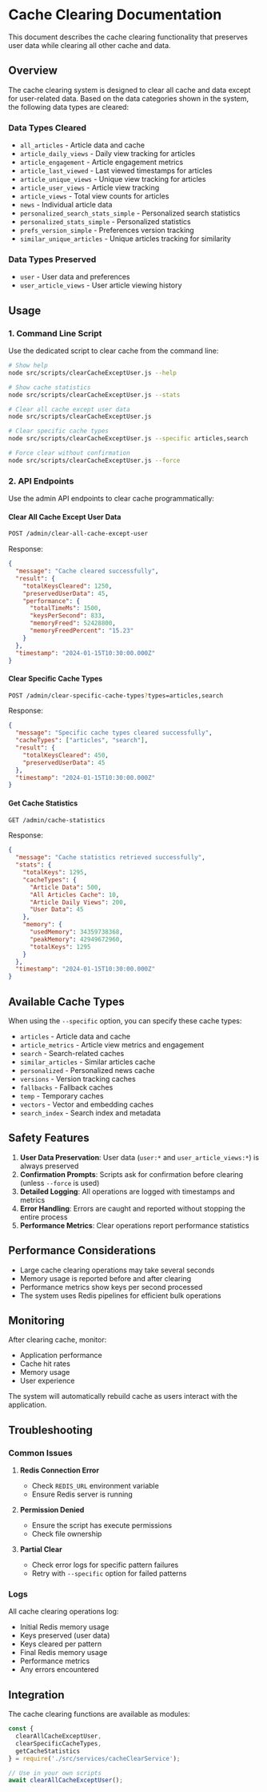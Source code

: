 # Cache Clearing Documentation

This document describes the cache clearing functionality that preserves user data while clearing all other cache and data.

## Overview

The cache clearing system is designed to clear all cache and data except for user-related data. Based on the data categories shown in the system, the following data types are cleared:

### Data Types Cleared
- `all_articles` - Article data and cache
- `article_daily_views` - Daily view tracking for articles
- `article_engagement` - Article engagement metrics
- `article_last_viewed` - Last viewed timestamps for articles
- `article_unique_views` - Unique view tracking for articles
- `article_user_views` - Article view tracking
- `article_views` - Total view counts for articles
- `news` - Individual article data
- `personalized_search_stats_simple` - Personalized search statistics
- `personalized_stats_simple` - Personalized statistics
- `prefs_version_simple` - Preferences version tracking
- `similar_unique_articles` - Unique articles tracking for similarity

### Data Types Preserved
- `user` - User data and preferences
- `user_article_views` - User article viewing history

## Usage

### 1. Command Line Script

Use the dedicated script to clear cache from the command line:

```bash
# Show help
node src/scripts/clearCacheExceptUser.js --help

# Show cache statistics
node src/scripts/clearCacheExceptUser.js --stats

# Clear all cache except user data
node src/scripts/clearCacheExceptUser.js

# Clear specific cache types
node src/scripts/clearCacheExceptUser.js --specific articles,search

# Force clear without confirmation
node src/scripts/clearCacheExceptUser.js --force
```

### 2. API Endpoints

Use the admin API endpoints to clear cache programmatically:

#### Clear All Cache Except User Data
```bash
POST /admin/clear-all-cache-except-user
```

Response:
```json
{
  "message": "Cache cleared successfully",
  "result": {
    "totalKeysCleared": 1250,
    "preservedUserData": 45,
    "performance": {
      "totalTimeMs": 1500,
      "keysPerSecond": 833,
      "memoryFreed": 52428800,
      "memoryFreedPercent": "15.23"
    }
  },
  "timestamp": "2024-01-15T10:30:00.000Z"
}
```

#### Clear Specific Cache Types
```bash
POST /admin/clear-specific-cache-types?types=articles,search
```

Response:
```json
{
  "message": "Specific cache types cleared successfully",
  "cacheTypes": ["articles", "search"],
  "result": {
    "totalKeysCleared": 450,
    "preservedUserData": 45
  },
  "timestamp": "2024-01-15T10:30:00.000Z"
}
```

#### Get Cache Statistics
```bash
GET /admin/cache-statistics
```

Response:
```json
{
  "message": "Cache statistics retrieved successfully",
  "stats": {
    "totalKeys": 1295,
    "cacheTypes": {
      "Article Data": 500,
      "All Articles Cache": 10,
      "Article Daily Views": 200,
      "User Data": 45
    },
    "memory": {
      "usedMemory": 34359738368,
      "peakMemory": 42949672960,
      "totalKeys": 1295
    }
  },
  "timestamp": "2024-01-15T10:30:00.000Z"
}
```

## Available Cache Types

When using the `--specific` option, you can specify these cache types:

- `articles` - Article data and cache
- `article_metrics` - Article view metrics and engagement
- `search` - Search-related caches
- `similar_articles` - Similar articles cache
- `personalized` - Personalized news cache
- `versions` - Version tracking caches
- `fallbacks` - Fallback caches
- `temp` - Temporary caches
- `vectors` - Vector and embedding caches
- `search_index` - Search index and metadata

## Safety Features

1. **User Data Preservation**: User data (`user:*` and `user_article_views:*`) is always preserved
2. **Confirmation Prompts**: Scripts ask for confirmation before clearing (unless `--force` is used)
3. **Detailed Logging**: All operations are logged with timestamps and metrics
4. **Error Handling**: Errors are caught and reported without stopping the entire process
5. **Performance Metrics**: Clear operations report performance statistics

## Performance Considerations

- Large cache clearing operations may take several seconds
- Memory usage is reported before and after clearing
- Performance metrics show keys per second processed
- The system uses Redis pipelines for efficient bulk operations

## Monitoring

After clearing cache, monitor:
- Application performance
- Cache hit rates
- Memory usage
- User experience

The system will automatically rebuild cache as users interact with the application.

## Troubleshooting

### Common Issues

1. **Redis Connection Error**
   - Check `REDIS_URL` environment variable
   - Ensure Redis server is running

2. **Permission Denied**
   - Ensure the script has execute permissions
   - Check file ownership

3. **Partial Clear**
   - Check error logs for specific pattern failures
   - Retry with `--specific` option for failed patterns

### Logs

All cache clearing operations log:
- Initial Redis memory usage
- Keys preserved (user data)
- Keys cleared per pattern
- Final Redis memory usage
- Performance metrics
- Any errors encountered

## Integration

The cache clearing functions are available as modules:

```javascript
const { 
  clearAllCacheExceptUser, 
  clearSpecificCacheTypes, 
  getCacheStatistics 
} = require('./src/services/cacheClearService');

// Use in your own scripts
await clearAllCacheExceptUser();
``` 